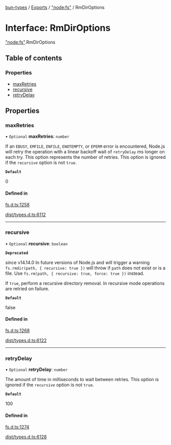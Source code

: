 [bun-types](https://github.com/oven-sh/bun-types/blob/master/api-docs/README.md) / [Exports](https://github.com/oven-sh/bun-types/blob/master/api-docs/modules.md) / ["node:fs"](https://github.com/oven-sh/bun-types/blob/master/api-docs/modules/node_fs_.md) / RmDirOptions

# Interface: RmDirOptions

["node:fs"](https://github.com/oven-sh/bun-types/blob/master/api-docs/modules/node_fs_.md).RmDirOptions

## Table of contents

### Properties

- [maxRetries](https://github.com/oven-sh/bun-types/blob/master/api-docs/interfaces/node_fs_.RmDirOptions.md#maxretries)
- [recursive](https://github.com/oven-sh/bun-types/blob/master/api-docs/interfaces/node_fs_.RmDirOptions.md#recursive)
- [retryDelay](https://github.com/oven-sh/bun-types/blob/master/api-docs/interfaces/node_fs_.RmDirOptions.md#retrydelay)

## Properties

### maxRetries

• `Optional` **maxRetries**: `number`

If an `EBUSY`, `EMFILE`, `ENFILE`, `ENOTEMPTY`, or
`EPERM` error is encountered, Node.js will retry the operation with a linear
backoff wait of `retryDelay` ms longer on each try. This option represents the
number of retries. This option is ignored if the `recursive` option is not
`true`.

**`Default`**

0

#### Defined in

[fs.d.ts:1258](https://github.com/valgaze/bun-types/blob/6f8dbf8/fs.d.ts#L1258)

[dist/types.d.ts:6112](https://github.com/valgaze/bun-types/blob/6f8dbf8/dist/types.d.ts#L6112)

___

### recursive

• `Optional` **recursive**: `boolean`

**`Deprecated`**

since v14.14.0 In future versions of Node.js and will trigger a warning
`fs.rmdir(path, { recursive: true })` will throw if `path` does not exist or is a file.
Use `fs.rm(path, { recursive: true, force: true })` instead.

If `true`, perform a recursive directory removal. In
recursive mode operations are retried on failure.

**`Default`**

false

#### Defined in

[fs.d.ts:1268](https://github.com/valgaze/bun-types/blob/6f8dbf8/fs.d.ts#L1268)

[dist/types.d.ts:6122](https://github.com/valgaze/bun-types/blob/6f8dbf8/dist/types.d.ts#L6122)

___

### retryDelay

• `Optional` **retryDelay**: `number`

The amount of time in milliseconds to wait between retries.
This option is ignored if the `recursive` option is not `true`.

**`Default`**

100

#### Defined in

[fs.d.ts:1274](https://github.com/valgaze/bun-types/blob/6f8dbf8/fs.d.ts#L1274)

[dist/types.d.ts:6128](https://github.com/valgaze/bun-types/blob/6f8dbf8/dist/types.d.ts#L6128)
